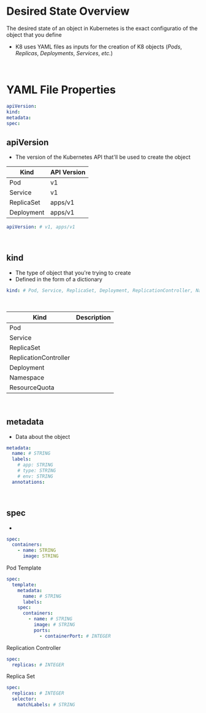 # Desired State Overview

The desired state of an object in Kubernetes is the exact configuratio of the object that you define

* K8 uses YAML files as inputs for the creation of K8 objects (*Pods*, *Replicas*, *Deployments*, *Services*, *etc.*)

<br>

# YAML File Properties

```YAML
apiVersion:
kind:
metadata:
spec:
```

## apiVersion

* The version of the Kubernetes API that'll be used to create the object

| Kind | API Version |
| --- | --- |
| Pod | v1 |
| Service | v1 |
| ReplicaSet | apps/v1 |
| Deployment | apps/v1 |

```YAML
apiVersion: # v1, apps/v1
```

<br>

## kind

* The type of object that you're trying to create
* Defined in the form of a dictionary

```YAML
kind: # Pod, Service, ReplicaSet, Deployment, ReplicationController, Namespace, ResourceQuota
```

<br>

| Kind | Description |
| --- | --- |
| Pod | |
| Service | |
| ReplicaSet | |
| ReplicationController | |
| Deployment | |
| Namespace | |
| ResourceQuota | |

<br>

## metadata

* Data about the object 

```YAML
metadata:
  name: # STRING
  labels:
    # app: STRING 
    # type: STRING
    # env: STRING
  annotations:
```

<br>

## spec

* 

```YAML
spec:
  containers:
    - name: STRING
      image: STRING
```

Pod Template
```YAML
spec:
  template:
    metadata:
      name: # STRING
      labels:
    spec:
      containers:
        - name: # STRING
          image: # STRING
          ports:
            - containerPort: # INTEGER
```

Replication Controller
```YAML
spec:
  replicas: # INTEGER
```

Replica Set
```YAML
spec:
  replicas: # INTEGER
  selector: 
    matchLabels: # STRING
```

<br>